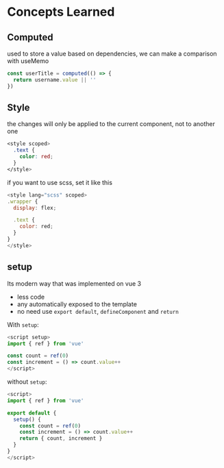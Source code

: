 # Concepts Learned

## Computed

used to store a value based on dependencies, we can make a comparison with useMemo
```javascript
const userTitle = computed(() => {
  return username.value || ''
})
```

## Style

the changes will only be applied to the current component, not to another one
```css
<style scoped>
  .text {
    color: red;
  }
</style>
```

if you want to use scss, set it like this
```javascript
<style lang="scss" scoped>
.wrapper {
  display: flex;

  .text {
    color: red;
  }
}
</style>
```

## setup

Its modern way that was implemented on vue 3
- less code
- any automatically exposed to the template 
- no need use `export default`, `defineComponent` and `return`

With `setup`:
```javascript
<script setup>
import { ref } from 'vue'

const count = ref(0)
const increment = () => count.value++
</script>

```

without `setup`:
```javascript
<script>
import { ref } from 'vue'

export default {
  setup() {
    const count = ref(0)
    const increment = () => count.value++
    return { count, increment }
  }
}
</script>
```
